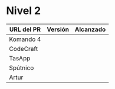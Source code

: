# Nivel 2

| URL del PR | Versión | Alcanzado |
|------------|---------|-----------|
| Komando 4  |         |           |
| CodeCraft  |         |           |
| TasApp     |         |           |
| Spútnico   |         |           |
| Artur      |         |           |
